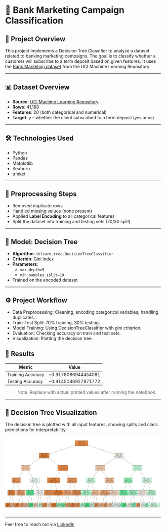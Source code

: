 # 🧠 Bank Marketing Campaign Classification

## 📌 Project Overview
This project implements a Decision Tree Classifier to analyze a dataset related to banking marketing campaigns. The goal is to classify whether a customer will subscribe to a term deposit based on given features.
It uses the [Bank Marketing dataset](https://archive.ics.uci.edu/ml/datasets/Bank+Marketing) from the UCI Machine Learning Repository.

---

## 📊 Dataset Overview

- **Source**: [UCI Machine Learning Repository](https://archive.ics.uci.edu/ml/datasets/Bank+Marketing)
- **Rows**: 41,188
- **Features**: 20 (both categorical and numerical)
- **Target**: `y` – whether the client subscribed to a term deposit (`yes` or `no`)

---

## 🛠 Technologies Used

- Python
- Pandas
- Matplotlib
- Seaborn
- trinket
---

## 🧼 Preprocessing Steps

- Removed duplicate rows
- Handled missing values (none present)
- Applied **Label Encoding** to all categorical features
- Split the dataset into training and testing sets (70/30 split)

---

## 🤖 Model: Decision Tree 

- **Algorithm**: `sklearn.tree.DecisionTreeClassifier`
- **Criterion**: Gini Index
- **Parameters**:
  - `max_depth=5`
  - `min_samples_split=10`
- Trained on the encoded dataset

---

## ⚙️ Project Workflow
- Data Preprocessing: Cleaning, encoding categorical variables, handling duplicates.
- Train-Test Split: 70% training, 30% testing.
- Model Training: Using DecisionTreeClassifier with gini criterion.
- Evaluation: Checking accuracy on train and test sets.
- Visualization: Plotting the decision tree.


## 🧪 Results

| Metric        | Value      |
|---------------|------------|
| Training Accuracy | ~0.9178086944454081 |
| Testing Accuracy  | ~0.9145146927871772 |

> Note: Replace with actual printed values after running the notebook.

---

## 🌳 Decision Tree Visualization

The decision tree is plotted with all input features, showing splits and class predictions for interpretability.

<img src="decision_tree_plot.png" width="500">

---

Feel free to reach out via [LinkedIn](https://www.linkedin.com/in/kolachana-praneesh-618a05291/)
